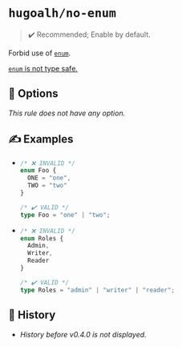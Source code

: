 # `hugoalh/no-enum`

> ✔️ Recommended; Enable by default.

Forbid use of [`enum`][typescript-enum].

[`enum` is not type safe.](https://dev.to/ivanzm123/dont-use-enums-in-typescript-they-are-very-dangerous-57bh)

## 🔧 Options

*This rule does not have any option.*

## ✍️ Examples

- ```ts
  /* ❌ INVALID */
  enum Foo {
    ONE = "one",
    TWO = "two"
  }

  /* ✔️ VALID */
  type Foo = "one" | "two";
  ```
- ```ts
  /* ❌ INVALID */
  enum Roles {
    Admin,
    Writer,
    Reader
  }

  /* ✔️ VALID */
  type Roles = "admin" | "writer" | "reader";
  ```

## 📜 History

- *History before v0.4.0 is not displayed.*

[typescript-enum]: https://www.typescriptlang.org/docs/handbook/enums.html
